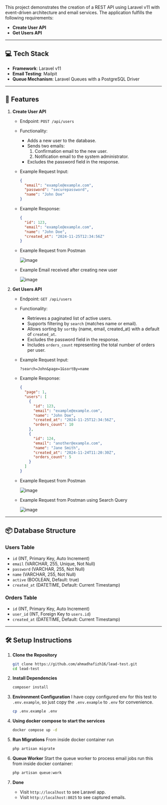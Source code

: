 This project demonstrates the creation of a REST API using Laravel v11 with event-driven architecture and email services. The application fulfills the following requirements:

- **Create User API**
- **Get Users API**

---

## 💻 Tech Stack

- **Framework**: Laravel v11
- **Email Testing**: Mailpit
- **Queue Mechanism**: Laravel Queues with a PostgreSQL Driver

---

## 🚀 Features

1. **Create User API**
    - Endpoint: `POST /api/users`
    - Functionality:
        - Adds a new user to the database.
        - Sends two emails:
            1. Confirmation email to the new user.
            2. Notification email to the system administrator.
        - Excludes the password field in the response.
    - Example Request Input:
        ```json
        {
          "email": "example@example.com",
          "password": "securepassword",
          "name": "John Doe"
        }
        ```
    - Example Response:
        ```json
        {
          "id": 123,
          "email": "example@example.com",
          "name": "John Doe",
          "created_at": "2024-11-25T12:34:56Z"
        }
        ```
    - Example Request from Postman
    
      ![image](https://github.com/user-attachments/assets/b73d6bfd-59c3-4729-8423-e5b9f059e7f6)
    - Example Email received after creating new user
    
      ![image](https://github.com/user-attachments/assets/8080e5ad-eff0-49b6-9757-42e46bec959f)


2. **Get Users API**
    - Endpoint: `GET /api/users`
    - Functionality:
        - Retrieves a paginated list of active users.
        - Supports filtering by `search` (matches name or email).
        - Allows sorting by `sortBy` (name, email, created_at) with a default of `created_at`.
        - Excludes the password field in the response.
        - Includes `orders_count` representing the total number of orders per user.
    - Example Request Input:
        ```
        ?search=John&page=1&sortBy=name
        ```
    - Example Response:
        ```json
        {
          "page": 1,
          "users": [
            {
              "id": 123,
              "email": "example@example.com",
              "name": "John Doe",
              "created_at": "2024-11-25T12:34:56Z",
              "orders_count": 10
            },
            {
              "id": 124,
              "email": "another@example.com",
              "name": "Jane Smith",
              "created_at": "2024-11-24T11:20:30Z",
              "orders_count": 5
            }
          ]
        }
        ```
   - Example Request from Postman
      
      ![image](https://github.com/user-attachments/assets/a5ffc577-448b-4e40-9561-3ec4668e3c35)

   - Example Request from Postman using Search Query
   
      ![image](https://github.com/user-attachments/assets/0e6de44f-4b06-43f2-b623-4cbad384ea2c)

---

## 📦 Database Structure

### Users Table
- `id` (INT, Primary Key, Auto Increment)
- `email` (VARCHAR, 255, Unique, Not Null)
- `password` (VARCHAR, 255, Not Null)
- `name` (VARCHAR, 255, Not Null)
- `active` (BOOLEAN, Default: true)
- `created_at` (DATETIME, Default: Current Timestamp)

### Orders Table
- `id` (INT, Primary Key, Auto Increment)
- `user_id` (INT, Foreign Key to `users.id`)
- `created_at` (DATETIME, Default: Current Timestamp)

---

## 🛠️ Setup Instructions

1. **Clone the Repository**
    ```bash
    git clone https://github.com/ahmadhafizh16/lead-test.git
    cd lead-test
    ```

2. **Install Dependencies**
    ```bash
    composer install
    ```

3. **Environment Configuration**
    I have copy configured env for this test to `.env.example`, so just copy the `.env.example` to `.env` for convenience.
    ```bash
    cp .env.example .env
    ```

4. **Using docker compose to start the services**
    ```bash
    docker compose up -d
    ```

5. **Run Migrations**
   From inside docker container run 
    ```bash
    php artisan migrate
    ```

6. **Queue Worker**
    Start the queue worker to process email jobs run this from inside docker container:
    ```bash
    php artisan queue:work
    ```

7. **Done**
    - Visit `http://localhost` to see Laravel app.
    - Visit `http://localhost:8025` to see captured emails.
